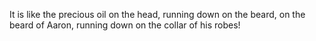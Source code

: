 It is like the precious oil on the head, running down on the beard, on the beard of Aaron, running down on the collar of his robes!

